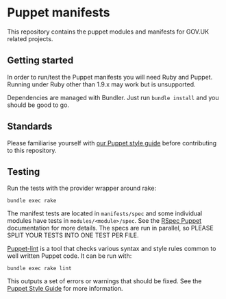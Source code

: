 # Puppet manifests

This repository contains the puppet modules and manifests for GOV.UK related projects.

## Getting started

In order to run/test the Puppet manifests you will need Ruby and Puppet. Running under Ruby other than 1.9.x may work but is unsupported.

Dependencies are managed with Bundler. Just run `bundle install` and you should be good to go.

## Standards

Please familiarise yourself with [our Puppet style guide][style] before contributing to this repository.

[style]: https://github.com/alphagov/styleguides/blob/master/puppet.md

## Testing

Run the tests with the provider wrapper around rake:

    bundle exec rake

The manifest tests are located in `manifests/spec` and some individual modules
have tests in `modules/<module>/spec`. See the [RSpec
Puppet](https://github.com/rodjek/rspec-puppet) documentation for more
details. The specs are run in parallel, so PLEASE SPLIT YOUR TESTS INTO ONE
TEST PER FILE.

[Puppet-lint][pl] is a tool that checks various syntax and style rules common
to well written Puppet code. It can be run with:

    bundle exec rake lint

This outputs a set of errors or warnings that should be fixed. See the
[Puppet Style Guide](http://docs.puppetlabs.com/guides/style_guide.html)
for more information.

[pl]: https://github.com/rodjek/puppet-lint
